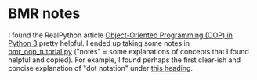 # BMR notes
I found the RealPython article [Object-Oriented Programming (OOP) in Python 3](https://realpython.com/python3-object-oriented-programming/) pretty helpful. I ended up taking some notes in [bmr_oop_tutorial.py](https://github.com/uw-libraries-python-interest-group/lp3thw/blob/master/ex42/bmr_oop_tutorial.py) ("notes" = some explanations of concepts that I found helpful and copied).
For example, I found perhaps the first clear-ish and concise explanation of "dot notation" under [this heading](https://realpython.com/python3-object-oriented-programming/#class-and-instance-attributes).
